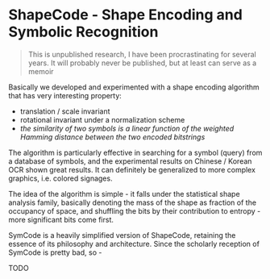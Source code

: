 # ShapeCode - Shape Encoding and Symbolic Recognition

> This is unpublished research, I have been procrastinating for several years. It will probably never be published, but at least can serve as a memoir

Basically we developed and experimented with a shape encoding algorithm that has very interesting property:

+ translation / scale invariant
+ rotational invariant under a normalization scheme
+ *the similarity of two symbols is a linear function of the weighted Hamming distance between the two encoded bitstrings*

The algorithm is particularly effective in searching for a symbol (query) from a database of symbols, and the experimental results on Chinese / Korean OCR shown great results. It can definitely be generalized to more complex graphics, i.e. colored signages.

The idea of the algorithm is simple - it falls under the statistical shape analysis family, basically denoting the mass of the shape as fraction of the occupancy of space, and shuffling the bits by their contribution to entropy - more significant bits come first.

SymCode is a heavily simplified version of ShapeCode, retaining the essence of its philosophy and architecture. Since the scholarly reception of SymCode is pretty bad, so - 

TODO
